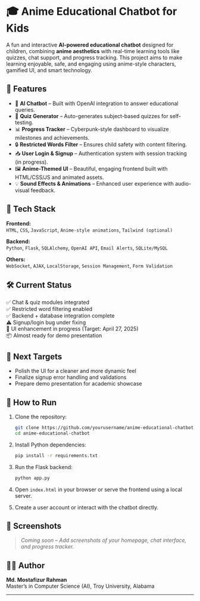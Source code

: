 # 🎓 Anime Educational Chatbot for Kids

A fun and interactive **AI-powered educational chatbot** designed for children, combining **anime aesthetics** with real-time learning tools like quizzes, chat support, and progress tracking. This project aims to make learning enjoyable, safe, and engaging using anime-style characters, gamified UI, and smart technology.

## 🚀 Features

- 🧠 **AI Chatbot** – Built with OpenAI integration to answer educational queries.
- 🧪 **Quiz Generator** – Auto-generates subject-based quizzes for self-testing.
- 📊 **Progress Tracker** – Cyberpunk-style dashboard to visualize milestones and achievements.
- 🔒 **Restricted Words Filter** – Ensures child safety with content filtering.
- 📥 **User Login & Signup** – Authentication system with session tracking (in progress).
- 🖼️ **Anime-Themed UI** – Beautiful, engaging frontend built with HTML/CSS/JS and animated assets.
- 💡 **Sound Effects & Animations** – Enhanced user experience with audio-visual feedback.

## 🔧 Tech Stack

**Frontend:**  
`HTML`, `CSS`, `JavaScript`, `Anime-style animations`, `Tailwind (optional)`

**Backend:**  
`Python`, `Flask`, `SQLAlchemy`, `OpenAI API`, `Email Alerts`, `SQLite/MySQL`

**Others:**  
`WebSocket`, `AJAX`, `LocalStorage`, `Session Management`, `Form Validation`

## 🛠 Current Status

✅ Chat & quiz modules integrated  
✅ Restricted word filtering enabled  
✅ Backend + database integration complete  
⚠️ Signup/login bug under fixing  
🎨 UI enhancement in progress (Target: April 27, 2025)  
📦 Almost ready for demo presentation

## 📍 Next Targets

- Polish the UI for a cleaner and more dynamic feel  
- Finalize signup error handling and validations  
- Prepare demo presentation for academic showcase

## 📌 How to Run

1. Clone the repository:
   ```bash
   git clone https://github.com/yourusername/anime-educational-chatbot.git
   cd anime-educational-chatbot
   ```

2. Install Python dependencies:
   ```bash
   pip install -r requirements.txt
   ```

3. Run the Flask backend:
   ```bash
   python app.py
   ```

4. Open `index.html` in your browser or serve the frontend using a local server.

5. Create a user account or interact with the chatbot directly.

## 📸 Screenshots

> *Coming soon – Add screenshots of your homepage, chat interface, and progress tracker.*

## 🧑‍💻 Author

**Md. Mostafizur Rahman**  
Master’s in Computer Science (AI), Troy University, Alabama

---
